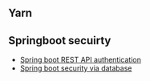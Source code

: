 ## Yarn 

## Springboot secuirty
- [Spring boot REST API authentication](https://howtodoinjava.com/spring-boot2/security-rest-basic-auth-example/)   
- [Spring boot security via database](https://www.codementor.io/gtommee97/rest-authentication-with-spring-security-and-mongodb-j8wgh8kg7)
